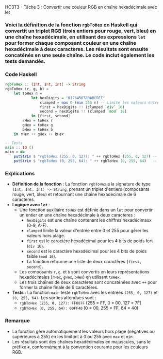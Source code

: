 HC3T3 - Tâche 3 : Convertir une couleur RGB en chaîne hexadécimale avec let

### Voici la définition de la fonction `rgbToHex` en Haskell qui convertit un triplet RGB (trois entiers pour rouge, vert, bleu) en une chaîne hexadécimale, en utilisant des expressions `let` pour former chaque composant couleur en une chaîne hexadécimale à deux caractères. Les résultats sont ensuite concaténés en une seule chaîne. Le code inclut également les tests demandés.

### Code Haskell
```haskell
rgbToHex :: (Int, Int, Int) -> String
rgbToHex (r, g, b) =
    let toHex n = 
            let hexDigits = "0123456789ABCDEF"
                clamped = max 0 (min 255 n) -- Limite les valeurs entre 0 et 255
                first = hexDigits !! (clamped `div` 16)
                second = hexDigits !! (clamped `mod` 16)
            in [first, second]
        rHex = toHex r
        gHex = toHex g
        bHex = toHex b
    in rHex ++ gHex ++ bHex

-- Tests
main :: IO ()
main = do
    putStrLn $ "rgbToHex (255, 0, 127): " ++ rgbToHex (255, 0, 127) -- Affiche "rgbToHex (255, 0, 127): FF007F"
    putStrLn $ "rgbToHex (0, 255, 64): " ++ rgbToHex (0, 255, 64)   -- Affiche "rgbToHex (0, 255, 64): 00FF40"
```

### Explications
- **Définition de la fonction** : La fonction `rgbToHex` a la signature de type `(Int, Int, Int) -> String`, prenant un triplet d'entiers (composants rouge, vert, bleu) et retournant une chaîne hexadécimale de 6 caractères.
- **Logique avec `let`** :
  - Une fonction auxiliaire `toHex` est définie dans un `let` pour convertir un entier en une chaîne hexadécimale à deux caractères :
    - `hexDigits` est une chaîne contenant les chiffres hexadécimaux (0-9, A-F).
    - `clamped` limite la valeur d'entrée entre 0 et 255 pour gérer les valeurs hors plage.
    - `first` est le caractère hexadécimal pour les 4 bits de poids fort (`div 16`).
    - `second` est le caractère hexadécimal pour les 4 bits de poids faible (`mod 16`).
    - La fonction retourne une liste de deux caractères `[first, second]`.
  - Les composants `r`, `g`, et `b` sont convertis en leurs représentations hexadécimales (`rHex`, `gHex`, `bHex`) en utilisant `toHex`.
  - Les trois chaînes de deux caractères sont concaténées avec `++` pour former la chaîne finale de 6 caractères.
- **Tests** : La fonction `main` teste `rgbToHex` avec les entrées `(255, 0, 127)` et `(0, 255, 64)`. Les sorties attendues sont :
  - `rgbToHex (255, 0, 127): FF007F` (255 = FF, 0 = 00, 127 = 7F)
  - `rgbToHex (0, 255, 64): 00FF40` (0 = 00, 255 = FF, 64 = 40)

### Remarque
- La fonction gère automatiquement les valeurs hors plage (négatives ou supérieures à 255) en les limitant à 0 ou 255 avec `max` et `min`.
- Les résultats sont des chaînes hexadécimales en majuscules, sans le préfixe `#`, conformément à la convention courante pour les couleurs RGB.
